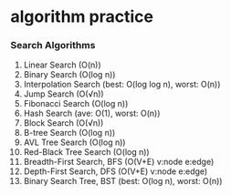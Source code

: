 # algorithm practice #

###  Search Algorithms
1. Linear Search (O(n)) <!--线性搜索，暴力查找-->
2. Binary Search (O(log n)) <!--二分查找,适用于有序数组-->
3. Interpolation Search (best: O(log log n), worst: O(n)) <!--插值查找，类似二分，同样需要有序数组，不同于二分的是中间值的选取，有特殊计算公式-->
4. Jump Search (O(&#8730;n)) <!--跳跃查找，适用于有序数组，根号n大小分组-->
5. Fibonacci Search (O(log n)) <!--斐波那契查找，适用于有序数组-->
6. Hash Search (ave: O(1), worst: O(n)) <!--哈希查找，如果产生哈希冲突，最坏时间复杂度会退化到O(n),具体却决于处理冲突的方法，常见的有链式哈希法，开放定址法等-->
7. Block Search (O(&#8730;n)) <!--分块查找，适用于有序数组-->
8. B-tree Search (O(log n)) <!--B树查找，适用于需要频繁CURD的系统，常用于数据库个文件系统-->
9. AVL Tree Search (O(log n)) <!--AVL树查找，适用于动态数据集-->
10. Red-Black Tree Search (O(log n)) <!--红黑树查找，适用于动态数据集-->
11. Breadth-First Search, BFS (O(V+E) v:node e:edge) <!--广度优先搜索，v是节点数，e是边数-->
12. Depth-First Search, DFS (O(V+E) v:node e:edge) <!--深度优先搜索，v是节点数，e是边数-->
13. Binary Search Tree, BST (best: O(log n), worst: O(n)) <!--二叉搜索树，没有对树进行平衡处理，不适用于有序数组，有序数组会让树退化为链表，每个节点的值大于其左子树的所有节点值，小于其右子树的所有节点值-->